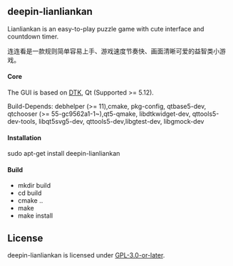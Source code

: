 ## deepin-lianliankan
Lianliankan is an easy-to-play puzzle game with cute interface and countdown timer.

连连看是一款规则简单容易上手、游戏速度节奏快、画面清晰可爱的益智类小游戏。

#### Core
The GUI is based on [DTK](https://github.com/linuxdeepin/dtkwidget), Qt (Supported >= 5.12).

Build-Depends:
debhelper (>= 11),cmake, pkg-config, qtbase5-dev, qtchooser (>= 55-gc9562a1-1~),qt5-qmake, libdtkwidget-dev, qttools5-dev-tools, libqt5svg5-dev, qttools5-dev,libgtest-dev, libgmock-dev 

#### Installation
sudo apt-get install deepin-lianliankan

#### Build
- mkdir build
- cd build
- cmake ..
- make
- make install
## License

deepin-lianliankan is licensed under [GPL-3.0-or-later](LICENSE).